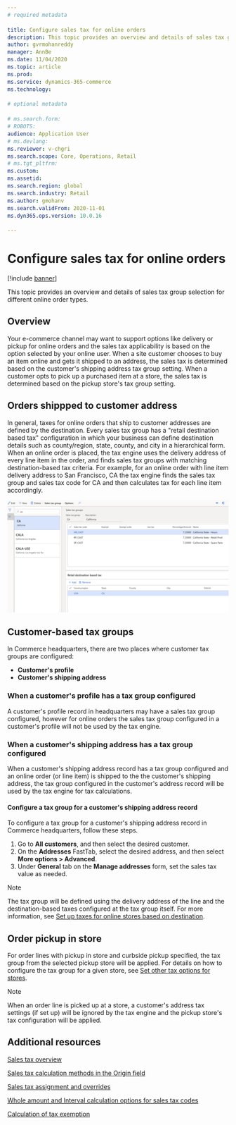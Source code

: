 ```yaml
---
# required metadata

title: Configure sales tax for online orders
description: This topic provides an overview and details of sales tax group selection for different online order types in Dynamics 365 Commerce.
author: gvrmohanreddy
manager: AnnBe
ms.date: 11/04/2020
ms.topic: article
ms.prod: 
ms.service: dynamics-365-commerce
ms.technology: 

# optional metadata

# ms.search.form: 
# ROBOTS: 
audience: Application User
# ms.devlang: 
ms.reviewer: v-chgri
ms.search.scope: Core, Operations, Retail
# ms.tgt_pltfrm: 
ms.custom: 
ms.assetid:
ms.search.region: global
ms.search.industry: Retail
ms.author: gmohanv
ms.search.validFrom: 2020-11-01
ms.dyn365.ops.version: 10.0.16

---
```


# Configure sales tax for online orders

[!include [banner](../includes/banner.md)]

This topic provides an overview and details of sales tax group selection for different online order types. 

## Overview

Your e-commerce channel may want to support options like delivery or pickup for online orders and the sales tax applicability is based on the option selected by your online user. When a site customer chooses to buy an item online and gets it shipped to an address, the sales tax is determined based on the customer's shipping address tax group setting. When a customer opts to pick up a purchased item at a store, the sales tax is determined based on the pickup store's tax group setting. 

## Orders shippped to customer address 

In general, taxes for online orders that ship to customer addresses are defined by the destination. Every sales tax group has a "retail destination based tax" configuration in which your business can define destination details such as county/region, state, county, and city in a hierarchical form. When an online order is placed, the tax engine uses the delivery address of every line item in the order, and finds sales tax groups with matching destination-based tax criteria. For example, for an online order with line item delivery address to San Francisco, CA the tax engine finds the sales tax group and sales tax code for CA and then calculates tax for each line item accordingly.  

![Dynamics 365 Commerce sales tax group and sales tax code selection](media/d365-commerce-sales-tax-groups.png)

## Customer-based tax groups

In Commerce headquarters, there are two places where customer tax groups are configured:

- **Customer's profile**
- **Customer's shipping address**

### When a customer's profile has a tax group configured

A customer's profile record in headquarters may have a sales tax group configured, however for online orders the sales tax group configured in a customer's profile will not be used by the tax engine. 

### When a customer's shipping address has a tax group configured

When a customer's shipping address record has a tax group configured and an online order (or line item) is shipped to the the customer's shipping address, the tax group configured in the customer's address record will be used by the tax engine for tax calculations.

#### Configure a tax group for a customer's shipping address record

To configure a tax group for a customer's shipping address record in Commerce headquarters, follow these steps.

1. Go to **All customers**, and then select the desired customer. 
1. On the **Addresses** FastTab, select the desired address, and then select **More options \> Advanced**. 
1. Under **General** tab on the **Manage addresses** form, set the sales tax value as needed.

> [!NOTE]
> The tax group will be defined using the delivery address of the line and the destination-based taxes configured at the tax group itself. For more information, see [Set up taxes for online stores based on destination](https://docs.microsoft.com/dynamicsax-2012/appuser-itpro/set-up-taxes-for-online-stores-based-on-destination).

## Order pickup in store

For order lines with pickup in store and curbside pickup specified, the tax group from the selected pickup store will be applied. For details on how to configure the tax group for a given store, see [Set other tax options for stores](https://docs.microsoft.com/dynamicsax-2012/appuser-itpro/set-other-tax-options-for-stores).

> [!NOTE]
> When an order line is picked up at a store, a customer's address tax settings (if set up) will be ignored by the tax engine and the pickup store's tax configuration will be applied. 

## Additional resources

[Sales tax overview](https://docs.microsoft.com/dynamics365/finance/general-ledger/indirect-taxes-overview?toc=/dynamics365/commerce/toc.json) 

[Sales tax calculation methods in the Origin field](https://docs.microsoft.com/dynamics365/finance/general-ledger/sales-tax-calculation-methods-origin-field?toc=/dynamics365/commerce/toc.json) 

[Sales tax assignment and overrides](https://docs.microsoft.com/dynamics365/supply-chain/procurement/tasks/sales-tax-assignment-overrides?toc=/dynamics365/commerce/toc.json) 

[Whole amount and Interval calculation options for sales tax codes](https://docs.microsoft.com/dynamics365/finance/general-ledger/whole-amount-interval-options-sales-tax-codes?toc=/dynamics365/commerce/toc.json) 

[Calculation of tax exemption](tax-exempt-price-inclusive.md) 


